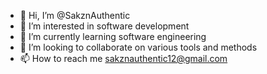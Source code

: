 - 👋 Hi, I’m @SakznAuthentic 
- 👀 I’m interested in software development 
- 🌱 I’m currently learning software engineering
- 💞️ I’m looking to collaborate on various tools and methods 
- 📫 How to reach me sakznauthentic12@gmail.com

<!---
SakznAuthentic/SakznAuthentic is a ✨ special ✨ repository because its `README.md` (this file) appears on your GitHub profile.
You can click the Preview link to take a look at your changes.
--->
